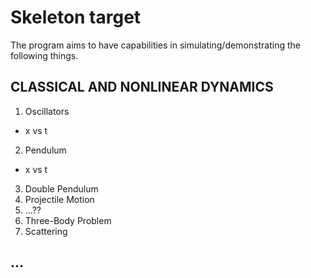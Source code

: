 # Skeleton target

The program aims to have capabilities in simulating/demonstrating the following things.

## CLASSICAL AND NONLINEAR DYNAMICS

1. Oscillators
- x vs t

2. Pendulum
- x vs t

3. Double Pendulum
4. Projectile Motion
5. ...??
6. Three-Body Problem
7. Scattering

## ...
